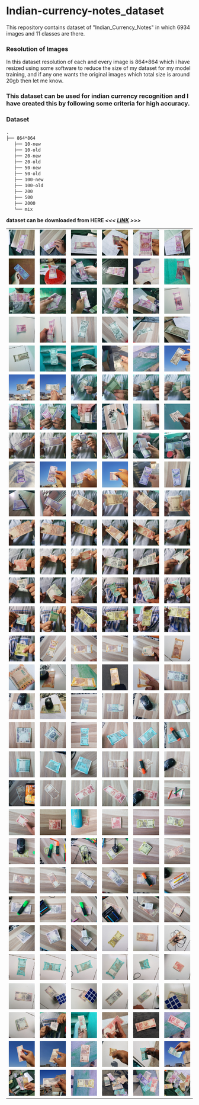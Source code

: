 # Indian-currency-notes_dataset
This repository contains dataset of "Indian_Currency_Notes" in which 6934 images and 11 classes are there.


### Resolution of Images
  In this dataset resolution of each and every image is 864*864 which i have resized using some software to reduce the size of my dataset for my model training, and if any one wants the original images which total size is around 20gb then let me know.
  
### This dataset can be used for indian currency recognition and I have created this by following some criteria for high accuracy.
 
 ### Dataset   
    .
    ├── 864*864                   
       ├── 10-new                 
       ├── 10-old                 
       ├── 20-new                 
       ├── 20-old                 
       ├── 50-new
       ├── 50-old
       ├── 100-new
       ├── 100-old
       ├── 200
       ├── 500
       ├── 2000
       └── mix
       
       
**dataset can be downloaded from HERE	_<<< <a href="https://drive.google.com/file/d/1s10mPfgmuRb9x8H1trKsP-u9KSwgGq6u/view?usp=sharing">LINK</a>  >>>_**

<table>

<tr>

<td>
<img src="https://github.com/Jaydeep-Chaudhary/Indian-currency-notes_dataset/blob/master/Samples/1.jpg" alt="currency" />
</td>
<td>
<img src="https://github.com/Jaydeep-Chaudhary/Indian-currency-notes_dataset/blob/master/Samples/2.jpg" alt="currency" />
</td>
<td>
<img src="https://github.com/Jaydeep-Chaudhary/Indian-currency-notes_dataset/blob/master/Samples/3.jpg" alt="currency" />
</td>
<td>
<img src="https://github.com/Jaydeep-Chaudhary/Indian-currency-notes_dataset/blob/master/Samples/4.jpg" alt="currency" />
</td>
<td>
<img src="https://github.com/Jaydeep-Chaudhary/Indian-currency-notes_dataset/blob/master/Samples/5.jpg" alt="currency" />
</td>
<td>
<img src="https://github.com/Jaydeep-Chaudhary/Indian-currency-notes_dataset/blob/master/Samples/6.jpg" alt="currency" />
</td>
</tr>

<tr>
<td>
<img src="https://github.com/Jaydeep-Chaudhary/Indian-currency-notes_dataset/blob/master/Samples/7.jpg" alt="currency" />
</td>
<td>
<img src="https://github.com/Jaydeep-Chaudhary/Indian-currency-notes_dataset/blob/master/Samples/8.jpg" alt="currency" />
</td>
<td>
<img src="https://github.com/Jaydeep-Chaudhary/Indian-currency-notes_dataset/blob/master/Samples/9.jpg" alt="currency" />
</td>
<td>
<img src="https://github.com/Jaydeep-Chaudhary/Indian-currency-notes_dataset/blob/master/Samples/10.jpg" alt="currency" />
</td>
<td>
<img src="https://github.com/Jaydeep-Chaudhary/Indian-currency-notes_dataset/blob/master/Samples/11.jpg" alt="currency" />
</td>
<td>
<img src="https://github.com/Jaydeep-Chaudhary/Indian-currency-notes_dataset/blob/master/Samples/12.jpg" alt="currency" />
</td>
</tr>

<tr>
<td>
<img src="https://github.com/Jaydeep-Chaudhary/Indian-currency-notes_dataset/blob/master/Samples/13.jpg" alt="currency" />
</td>
<td>
<img src="https://github.com/Jaydeep-Chaudhary/Indian-currency-notes_dataset/blob/master/Samples/14.jpg" alt="currency" />
</td>
<td>
<img src="https://github.com/Jaydeep-Chaudhary/Indian-currency-notes_dataset/blob/master/Samples/15.jpg" alt="currency" />
</td>
<td>
<img src="https://github.com/Jaydeep-Chaudhary/Indian-currency-notes_dataset/blob/master/Samples/16.jpg" alt="currency" />
</td>
<td>
<img src="https://github.com/Jaydeep-Chaudhary/Indian-currency-notes_dataset/blob/master/Samples/17.jpg" alt="currency" />
</td>
<td>
<img src="https://github.com/Jaydeep-Chaudhary/Indian-currency-notes_dataset/blob/master/Samples/18.jpg" alt="currency" />
</td>
</tr>

<tr>
<td>
<img src="https://github.com/Jaydeep-Chaudhary/Indian-currency-notes_dataset/blob/master/Samples/19.jpg" alt="currency" />
</td>
<td>
<img src="https://github.com/Jaydeep-Chaudhary/Indian-currency-notes_dataset/blob/master/Samples/20.jpg" alt="currency" />
</td>
<td>
<img src="https://github.com/Jaydeep-Chaudhary/Indian-currency-notes_dataset/blob/master/Samples/21.jpg" alt="currency" />
</td>
<td>
<img src="https://github.com/Jaydeep-Chaudhary/Indian-currency-notes_dataset/blob/master/Samples/22.jpg" alt="currency" />
</td>
<td>
<img src="https://github.com/Jaydeep-Chaudhary/Indian-currency-notes_dataset/blob/master/Samples/23.jpg" alt="currency" />
</td>
<td>
<img src="https://github.com/Jaydeep-Chaudhary/Indian-currency-notes_dataset/blob/master/Samples/24.jpg" alt="currency" />
</td>
</tr>

<tr>
<td>
<img src="https://github.com/Jaydeep-Chaudhary/Indian-currency-notes_dataset/blob/master/Samples/25.jpg" alt="currency" />
</td>
<td>
<img src="https://github.com/Jaydeep-Chaudhary/Indian-currency-notes_dataset/blob/master/Samples/26.jpg" alt="currency" />
</td>
<td>
<img src="https://github.com/Jaydeep-Chaudhary/Indian-currency-notes_dataset/blob/master/Samples/27.jpg" alt="currency" />
</td>
<td>
<img src="https://github.com/Jaydeep-Chaudhary/Indian-currency-notes_dataset/blob/master/Samples/28.jpg" alt="currency" />
</td>
<td>
<img src="https://github.com/Jaydeep-Chaudhary/Indian-currency-notes_dataset/blob/master/Samples/29.jpg" alt="currency" />
</td>
<td>
<img src="https://github.com/Jaydeep-Chaudhary/Indian-currency-notes_dataset/blob/master/Samples/30.jpg" alt="currency" />
</td>
</tr>

<tr>
<td>
<img src="https://github.com/Jaydeep-Chaudhary/Indian-currency-notes_dataset/blob/master/Samples/31.jpg" alt="currency" />
</td>
<td>
<img src="https://github.com/Jaydeep-Chaudhary/Indian-currency-notes_dataset/blob/master/Samples/32.jpg" alt="currency" />
</td>
<td>
<img src="https://github.com/Jaydeep-Chaudhary/Indian-currency-notes_dataset/blob/master/Samples/33.jpg" alt="currency" />
</td>
<td>
<img src="https://github.com/Jaydeep-Chaudhary/Indian-currency-notes_dataset/blob/master/Samples/34.jpg" alt="currency" />
</td>
<td>
<img src="https://github.com/Jaydeep-Chaudhary/Indian-currency-notes_dataset/blob/master/Samples/35.jpg" alt="currency" />
</td>
<td>
<img src="https://github.com/Jaydeep-Chaudhary/Indian-currency-notes_dataset/blob/master/Samples/36.jpg" alt="currency" />
</td>
</tr>

<tr>
<td>
<img src="https://github.com/Jaydeep-Chaudhary/Indian-currency-notes_dataset/blob/master/Samples/37.jpg" alt="currency" />
</td>
<td>
<img src="https://github.com/Jaydeep-Chaudhary/Indian-currency-notes_dataset/blob/master/Samples/38.jpg" alt="currency" />
</td>
<td>
<img src="https://github.com/Jaydeep-Chaudhary/Indian-currency-notes_dataset/blob/master/Samples/39.jpg" alt="currency" />
</td>
<td>
<img src="https://github.com/Jaydeep-Chaudhary/Indian-currency-notes_dataset/blob/master/Samples/40.jpg" alt="currency" />
</td>
<td>
<img src="https://github.com/Jaydeep-Chaudhary/Indian-currency-notes_dataset/blob/master/Samples/41.jpg" alt="currency" />
</td>
<td>
<img src="https://github.com/Jaydeep-Chaudhary/Indian-currency-notes_dataset/blob/master/Samples/42.jpg" alt="currency" />
</td>
</tr>

<tr>
<td>
<img src="https://github.com/Jaydeep-Chaudhary/Indian-currency-notes_dataset/blob/master/Samples/43.jpg" alt="currency" />
</td>
<td>
<img src="https://github.com/Jaydeep-Chaudhary/Indian-currency-notes_dataset/blob/master/Samples/44.jpg" alt="currency" />
</td>
<td>
<img src="https://github.com/Jaydeep-Chaudhary/Indian-currency-notes_dataset/blob/master/Samples/45.jpg" alt="currency" />
</td>
<td>
<img src="https://github.com/Jaydeep-Chaudhary/Indian-currency-notes_dataset/blob/master/Samples/46.jpg" alt="currency" />
</td>
<td>
<img src="https://github.com/Jaydeep-Chaudhary/Indian-currency-notes_dataset/blob/master/Samples/47.jpg" alt="currency" />
</td>
<td>
<img src="https://github.com/Jaydeep-Chaudhary/Indian-currency-notes_dataset/blob/master/Samples/48.jpg" alt="currency" />
</td>
</tr>

<tr>
<td>
<img src="https://github.com/Jaydeep-Chaudhary/Indian-currency-notes_dataset/blob/master/Samples/49.jpg" alt="currency" />
</td>
<td>
<img src="https://github.com/Jaydeep-Chaudhary/Indian-currency-notes_dataset/blob/master/Samples/50.jpg" alt="currency" />
</td>
<td>
<img src="https://github.com/Jaydeep-Chaudhary/Indian-currency-notes_dataset/blob/master/Samples/51.jpg" alt="currency" />
</td>
<td>
<img src="https://github.com/Jaydeep-Chaudhary/Indian-currency-notes_dataset/blob/master/Samples/52.jpg" alt="currency" />
</td>
<td>
<img src="https://github.com/Jaydeep-Chaudhary/Indian-currency-notes_dataset/blob/master/Samples/53.jpg" alt="currency" />
</td>
<td>
<img src="https://github.com/Jaydeep-Chaudhary/Indian-currency-notes_dataset/blob/master/Samples/54.jpg" alt="currency" />
</td>
</tr>

<tr>
<td>
<img src="https://github.com/Jaydeep-Chaudhary/Indian-currency-notes_dataset/blob/master/Samples/55.jpg" alt="currency" />
</td>
<td>
<img src="https://github.com/Jaydeep-Chaudhary/Indian-currency-notes_dataset/blob/master/Samples/56.jpg" alt="currency" />
</td>
<td>
<img src="https://github.com/Jaydeep-Chaudhary/Indian-currency-notes_dataset/blob/master/Samples/57.jpg" alt="currency" />
</td>
<td>
<img src="https://github.com/Jaydeep-Chaudhary/Indian-currency-notes_dataset/blob/master/Samples/58.jpg" alt="currency" />
</td>
<td>
<img src="https://github.com/Jaydeep-Chaudhary/Indian-currency-notes_dataset/blob/master/Samples/59.jpg" alt="currency" />
</td>
<td>
<img src="https://github.com/Jaydeep-Chaudhary/Indian-currency-notes_dataset/blob/master/Samples/60.jpg" alt="currency" />
</td>
</tr>

<tr>
<td>
<img src="https://github.com/Jaydeep-Chaudhary/Indian-currency-notes_dataset/blob/master/Samples/61.jpg" alt="currency" />
</td>
<td>
<img src="https://github.com/Jaydeep-Chaudhary/Indian-currency-notes_dataset/blob/master/Samples/62.jpg" alt="currency" />
</td>
<td>
<img src="https://github.com/Jaydeep-Chaudhary/Indian-currency-notes_dataset/blob/master/Samples/63.jpg" alt="currency" />
</td>
<td>
<img src="https://github.com/Jaydeep-Chaudhary/Indian-currency-notes_dataset/blob/master/Samples/64.jpg" alt="currency" />
</td>
<td>
<img src="https://github.com/Jaydeep-Chaudhary/Indian-currency-notes_dataset/blob/master/Samples/65.jpg" alt="currency" />
</td>
<td>
<img src="https://github.com/Jaydeep-Chaudhary/Indian-currency-notes_dataset/blob/master/Samples/66.jpg" alt="currency" />
</td>
</tr>

<tr>
<td>
<img src="https://github.com/Jaydeep-Chaudhary/Indian-currency-notes_dataset/blob/master/Samples/67.jpg" alt="currency" />
</td>
<td>
<img src="https://github.com/Jaydeep-Chaudhary/Indian-currency-notes_dataset/blob/master/Samples/68.jpg" alt="currency" />
</td>
<td>
<img src="https://github.com/Jaydeep-Chaudhary/Indian-currency-notes_dataset/blob/master/Samples/69.jpg" alt="currency" />
</td>
<td>
<img src="https://github.com/Jaydeep-Chaudhary/Indian-currency-notes_dataset/blob/master/Samples/70.jpg" alt="currency" />
</td>
<td>
<img src="https://github.com/Jaydeep-Chaudhary/Indian-currency-notes_dataset/blob/master/Samples/71.jpg" alt="currency" />
</td>
<td>
<img src="https://github.com/Jaydeep-Chaudhary/Indian-currency-notes_dataset/blob/master/Samples/72.jpg" alt="currency" />
</td>
</tr>

<tr>
<td>
<img src="https://github.com/Jaydeep-Chaudhary/Indian-currency-notes_dataset/blob/master/Samples/73.jpg" alt="currency" />
</td>
<td>
<img src="https://github.com/Jaydeep-Chaudhary/Indian-currency-notes_dataset/blob/master/Samples/74.jpg" alt="currency" />
</td>
<td>
<img src="https://github.com/Jaydeep-Chaudhary/Indian-currency-notes_dataset/blob/master/Samples/75.jpg" alt="currency" />
</td>
<td>
<img src="https://github.com/Jaydeep-Chaudhary/Indian-currency-notes_dataset/blob/master/Samples/76.jpg" alt="currency" />
</td>
<td>
<img src="https://github.com/Jaydeep-Chaudhary/Indian-currency-notes_dataset/blob/master/Samples/77.jpg" alt="currency" />
</td>
<td>
<img src="https://github.com/Jaydeep-Chaudhary/Indian-currency-notes_dataset/blob/master/Samples/78.jpg" alt="currency" />
</td>
</tr>

<tr>
<td>
<img src="https://github.com/Jaydeep-Chaudhary/Indian-currency-notes_dataset/blob/master/Samples/79.jpg" alt="currency" />
</td>
<td>
<img src="https://github.com/Jaydeep-Chaudhary/Indian-currency-notes_dataset/blob/master/Samples/80.jpg" alt="currency" />
</td>
<td>
<img src="https://github.com/Jaydeep-Chaudhary/Indian-currency-notes_dataset/blob/master/Samples/81.jpg" alt="currency" />
</td>
<td>
<img src="https://github.com/Jaydeep-Chaudhary/Indian-currency-notes_dataset/blob/master/Samples/82.jpg" alt="currency" />
</td>
<td>
<img src="https://github.com/Jaydeep-Chaudhary/Indian-currency-notes_dataset/blob/master/Samples/83.jpg" alt="currency" />
</td>
<td>
<img src="https://github.com/Jaydeep-Chaudhary/Indian-currency-notes_dataset/blob/master/Samples/84.jpg" alt="currency" />
</td>
</tr>

<tr>
<td>
<img src="https://github.com/Jaydeep-Chaudhary/Indian-currency-notes_dataset/blob/master/Samples/85.jpg" alt="currency" />
</td>
<td>
<img src="https://github.com/Jaydeep-Chaudhary/Indian-currency-notes_dataset/blob/master/Samples/86.jpg" alt="currency" />
</td>
<td>
<img src="https://github.com/Jaydeep-Chaudhary/Indian-currency-notes_dataset/blob/master/Samples/87.jpg" alt="currency" />
</td>
<td>
<img src="https://github.com/Jaydeep-Chaudhary/Indian-currency-notes_dataset/blob/master/Samples/88.jpg" alt="currency" />
</td>
<td>
<img src="https://github.com/Jaydeep-Chaudhary/Indian-currency-notes_dataset/blob/master/Samples/89.jpg" alt="currency" />
</td>
<td>
<img src="https://github.com/Jaydeep-Chaudhary/Indian-currency-notes_dataset/blob/master/Samples/90.jpg" alt="currency" />
</td>
</tr>

<tr>
<td>
<img src="https://github.com/Jaydeep-Chaudhary/Indian-currency-notes_dataset/blob/master/Samples/91.jpg" alt="currency" />
</td>
<td>
<img src="https://github.com/Jaydeep-Chaudhary/Indian-currency-notes_dataset/blob/master/Samples/92.jpg" alt="currency" />
</td>
<td>
<img src="https://github.com/Jaydeep-Chaudhary/Indian-currency-notes_dataset/blob/master/Samples/93.jpg" alt="currency" />
</td>
<td>
<img src="https://github.com/Jaydeep-Chaudhary/Indian-currency-notes_dataset/blob/master/Samples/94.jpg" alt="currency" />
</td>
<td>
<img src="https://github.com/Jaydeep-Chaudhary/Indian-currency-notes_dataset/blob/master/Samples/95.jpg" alt="currency" />
</td>
<td>
<img src="https://github.com/Jaydeep-Chaudhary/Indian-currency-notes_dataset/blob/master/Samples/96.jpg" alt="currency" />
</td>
</tr>

<tr>
<td>
<img src="https://github.com/Jaydeep-Chaudhary/Indian-currency-notes_dataset/blob/master/Samples/97.jpg" alt="currency" />
</td>
<td>
<img src="https://github.com/Jaydeep-Chaudhary/Indian-currency-notes_dataset/blob/master/Samples/98.jpg" alt="currency" />
</td>
<td>
<img src="https://github.com/Jaydeep-Chaudhary/Indian-currency-notes_dataset/blob/master/Samples/99.jpg" alt="currency" />
</td>
<td>
<img src="https://github.com/Jaydeep-Chaudhary/Indian-currency-notes_dataset/blob/master/Samples/100.jpg" alt="currency" />
</td>
<td>
<img src="https://github.com/Jaydeep-Chaudhary/Indian-currency-notes_dataset/blob/master/Samples/101.jpg" alt="currency" />
</td>
<td>
<img src="https://github.com/Jaydeep-Chaudhary/Indian-currency-notes_dataset/blob/master/Samples/102.jpg" alt="currency" />
</td>
</tr>

<tr>
<td>
<img src="https://github.com/Jaydeep-Chaudhary/Indian-currency-notes_dataset/blob/master/Samples/103.jpg" alt="currency" />
</td>
<td>
<img src="https://github.com/Jaydeep-Chaudhary/Indian-currency-notes_dataset/blob/master/Samples/104.jpg" alt="currency" />
</td>
<td>
<img src="https://github.com/Jaydeep-Chaudhary/Indian-currency-notes_dataset/blob/master/Samples/105.jpg" alt="currency" />
</td>
<td>
<img src="https://github.com/Jaydeep-Chaudhary/Indian-currency-notes_dataset/blob/master/Samples/106.jpg" alt="currency" />
</td>
<td>
<img src="https://github.com/Jaydeep-Chaudhary/Indian-currency-notes_dataset/blob/master/Samples/107.jpg" alt="currency" />
</td>
<td>
<img src="https://github.com/Jaydeep-Chaudhary/Indian-currency-notes_dataset/blob/master/Samples/108.jpg" alt="currency" />
</td>
</tr>

<tr>
<td>
<img src="https://github.com/Jaydeep-Chaudhary/Indian-currency-notes_dataset/blob/master/Samples/109.jpg" alt="currency" />
</td>
<td>
<img src="https://github.com/Jaydeep-Chaudhary/Indian-currency-notes_dataset/blob/master/Samples/110.jpg" alt="currency" />
</td>
<td>
<img src="https://github.com/Jaydeep-Chaudhary/Indian-currency-notes_dataset/blob/master/Samples/111.jpg" alt="currency" />
</td>
<td>
<img src="https://github.com/Jaydeep-Chaudhary/Indian-currency-notes_dataset/blob/master/Samples/112.jpg" alt="currency" />
</td>
<td>
<img src="https://github.com/Jaydeep-Chaudhary/Indian-currency-notes_dataset/blob/master/Samples/113.jpg" alt="currency" />
</td>
<td>
<img src="https://github.com/Jaydeep-Chaudhary/Indian-currency-notes_dataset/blob/master/Samples/114.jpg" alt="currency" />
</td>
</tr>

<tr>
<td>
<img src="https://github.com/Jaydeep-Chaudhary/Indian-currency-notes_dataset/blob/master/Samples/115.jpg" alt="currency" />
</td>
<td>
<img src="https://github.com/Jaydeep-Chaudhary/Indian-currency-notes_dataset/blob/master/Samples/116.jpg" alt="currency" />
</td>
<td>
<img src="https://github.com/Jaydeep-Chaudhary/Indian-currency-notes_dataset/blob/master/Samples/117.jpg" alt="currency" />
</td>
<td>
<img src="https://github.com/Jaydeep-Chaudhary/Indian-currency-notes_dataset/blob/master/Samples/118.jpg" alt="currency" />
</td>
<td>
<img src="https://github.com/Jaydeep-Chaudhary/Indian-currency-notes_dataset/blob/master/Samples/119.jpg" alt="currency" />
</td>
<td>
<img src="https://github.com/Jaydeep-Chaudhary/Indian-currency-notes_dataset/blob/master/Samples/120.jpg" alt="currency" />
</td>
</tr>

<tr>
<td>
<img src="https://github.com/Jaydeep-Chaudhary/Indian-currency-notes_dataset/blob/master/Samples/121.jpg" alt="currency" />
</td>
<td>
<img src="https://github.com/Jaydeep-Chaudhary/Indian-currency-notes_dataset/blob/master/Samples/122.jpg" alt="currency" />
</td>
<td>
<img src="https://github.com/Jaydeep-Chaudhary/Indian-currency-notes_dataset/blob/master/Samples/123.jpg" alt="currency" />
</td>
<td>
<img src="https://github.com/Jaydeep-Chaudhary/Indian-currency-notes_dataset/blob/master/Samples/124.jpg" alt="currency" />
</td>
<td>
<img src="https://github.com/Jaydeep-Chaudhary/Indian-currency-notes_dataset/blob/master/Samples/125.jpg" alt="currency" />
</td>
<td>
<img src="https://github.com/Jaydeep-Chaudhary/Indian-currency-notes_dataset/blob/master/Samples/126.jpg" alt="currency" />
</td>
</tr>

<tr>
<td>
<img src="https://github.com/Jaydeep-Chaudhary/Indian-currency-notes_dataset/blob/master/Samples/127.jpg" alt="currency" />
</td>
<td>
<img src="https://github.com/Jaydeep-Chaudhary/Indian-currency-notes_dataset/blob/master/Samples/128.jpg" alt="currency" />
</td>
<td>
<img src="https://github.com/Jaydeep-Chaudhary/Indian-currency-notes_dataset/blob/master/Samples/129.jpg" alt="currency" />
</td>
<td>
<img src="https://github.com/Jaydeep-Chaudhary/Indian-currency-notes_dataset/blob/master/Samples/130.jpg" alt="currency" />
</td>
<td>
<img src="https://github.com/Jaydeep-Chaudhary/Indian-currency-notes_dataset/blob/master/Samples/131.jpg" alt="currency" />
</td>
<td>
<img src="https://github.com/Jaydeep-Chaudhary/Indian-currency-notes_dataset/blob/master/Samples/132.jpg" alt="currency" />
</td>
</tr>

<tr>
<td>
<img src="https://github.com/Jaydeep-Chaudhary/Indian-currency-notes_dataset/blob/master/Samples/133.jpg" alt="currency" />
</td>
<td>
<img src="https://github.com/Jaydeep-Chaudhary/Indian-currency-notes_dataset/blob/master/Samples/134.jpg" alt="currency" />
</td>
<td>
<img src="https://github.com/Jaydeep-Chaudhary/Indian-currency-notes_dataset/blob/master/Samples/135.jpg" alt="currency" />
</td>
<td>
<img src="https://github.com/Jaydeep-Chaudhary/Indian-currency-notes_dataset/blob/master/Samples/136.jpg" alt="currency" />
</td>
<td>
<img src="https://github.com/Jaydeep-Chaudhary/Indian-currency-notes_dataset/blob/master/Samples/137.jpg" alt="currency" />
</td>
<td>
<img src="https://github.com/Jaydeep-Chaudhary/Indian-currency-notes_dataset/blob/master/Samples/138.jpg" alt="currency" />
</td>
</tr>

<tr>
<td>
<img src="https://github.com/Jaydeep-Chaudhary/Indian-currency-notes_dataset/blob/master/Samples/139.jpg" alt="currency" />
</td>
<td>
<img src="https://github.com/Jaydeep-Chaudhary/Indian-currency-notes_dataset/blob/master/Samples/140.jpg" alt="currency" />
</td>
<td>
<img src="https://github.com/Jaydeep-Chaudhary/Indian-currency-notes_dataset/blob/master/Samples/141.jpg" alt="currency" />
</td>
<td>
<img src="https://github.com/Jaydeep-Chaudhary/Indian-currency-notes_dataset/blob/master/Samples/142.jpg" alt="currency" />
</td>
<td>
<img src="https://github.com/Jaydeep-Chaudhary/Indian-currency-notes_dataset/blob/master/Samples/143.jpg" alt="currency" />
</td>
<td>
<img src="https://github.com/Jaydeep-Chaudhary/Indian-currency-notes_dataset/blob/master/Samples/144.jpg" alt="currency" />
</td>
</tr>

<tr>
<td>
<img src="https://github.com/Jaydeep-Chaudhary/Indian-currency-notes_dataset/blob/master/Samples/145.jpg" alt="currency" />
</td>
<td>
<img src="https://github.com/Jaydeep-Chaudhary/Indian-currency-notes_dataset/blob/master/Samples/146.jpg" alt="currency" />
</td>
<td>
<img src="https://github.com/Jaydeep-Chaudhary/Indian-currency-notes_dataset/blob/master/Samples/147.jpg" alt="currency" />
</td>
<td>
<img src="https://github.com/Jaydeep-Chaudhary/Indian-currency-notes_dataset/blob/master/Samples/148.jpg" alt="currency" />
</td>
<td>
<img src="https://github.com/Jaydeep-Chaudhary/Indian-currency-notes_dataset/blob/master/Samples/149.jpg" alt="currency" />
</td>
<td>
<img src="https://github.com/Jaydeep-Chaudhary/Indian-currency-notes_dataset/blob/master/Samples/150.jpg" alt="currency" />
</td>
</tr>

<tr>
<td>
<img src="https://github.com/Jaydeep-Chaudhary/Indian-currency-notes_dataset/blob/master/Samples/151.jpg" alt="currency" />
</td>
<td>
<img src="https://github.com/Jaydeep-Chaudhary/Indian-currency-notes_dataset/blob/master/Samples/152.jpg" alt="currency" />
</td>
<td>
<img src="https://github.com/Jaydeep-Chaudhary/Indian-currency-notes_dataset/blob/master/Samples/153.jpg" alt="currency" />
</td>
<td>
<img src="https://github.com/Jaydeep-Chaudhary/Indian-currency-notes_dataset/blob/master/Samples/154.jpg" alt="currency" />
</td>
<td>
<img src="https://github.com/Jaydeep-Chaudhary/Indian-currency-notes_dataset/blob/master/Samples/155.jpg" alt="currency" />
</td>
<td>
<img src="https://github.com/Jaydeep-Chaudhary/Indian-currency-notes_dataset/blob/master/Samples/156.jpg" alt="currency" />
</td>
</tr>

<tr>
<td>
<img src="https://github.com/Jaydeep-Chaudhary/Indian-currency-notes_dataset/blob/master/Samples/157.jpg" alt="currency" />
</td>
<td>
<img src="https://github.com/Jaydeep-Chaudhary/Indian-currency-notes_dataset/blob/master/Samples/158.jpg" alt="currency" />
</td>
<td>
<img src="https://github.com/Jaydeep-Chaudhary/Indian-currency-notes_dataset/blob/master/Samples/159.jpg" alt="currency" />
</td>
<td>
<img src="https://github.com/Jaydeep-Chaudhary/Indian-currency-notes_dataset/blob/master/Samples/160.jpg" alt="currency" />
</td>
<td>
<img src="https://github.com/Jaydeep-Chaudhary/Indian-currency-notes_dataset/blob/master/Samples/161.jpg" alt="currency" />
</td>
<td>
<img src="https://github.com/Jaydeep-Chaudhary/Indian-currency-notes_dataset/blob/master/Samples/162.jpg" alt="currency" />
</td>
</tr>

<tr>
<td>
<img src="https://github.com/Jaydeep-Chaudhary/Indian-currency-notes_dataset/blob/master/Samples/163.jpg" alt="currency" />
</td>
<td>
<img src="https://github.com/Jaydeep-Chaudhary/Indian-currency-notes_dataset/blob/master/Samples/164.jpg" alt="currency" />
</td>
<td>
<img src="https://github.com/Jaydeep-Chaudhary/Indian-currency-notes_dataset/blob/master/Samples/165.jpg" alt="currency" />
</td>
<td>
<img src="https://github.com/Jaydeep-Chaudhary/Indian-currency-notes_dataset/blob/master/Samples/166.jpg" alt="currency" />
</td>
<td>
<img src="https://github.com/Jaydeep-Chaudhary/Indian-currency-notes_dataset/blob/master/Samples/167.jpg" alt="currency" />
</td>
<td>
<img src="https://github.com/Jaydeep-Chaudhary/Indian-currency-notes_dataset/blob/master/Samples/168.jpg" alt="currency" />
</td>
</tr>

<tr>
<td>
<img src="https://github.com/Jaydeep-Chaudhary/Indian-currency-notes_dataset/blob/master/Samples/169.jpg" alt="currency" />
</td>
<td>
<img src="https://github.com/Jaydeep-Chaudhary/Indian-currency-notes_dataset/blob/master/Samples/170.jpg" alt="currency" />
</td>
<td>
<img src="https://github.com/Jaydeep-Chaudhary/Indian-currency-notes_dataset/blob/master/Samples/171.jpg" alt="currency" />
</td>
<td>
<img src="https://github.com/Jaydeep-Chaudhary/Indian-currency-notes_dataset/blob/master/Samples/172.jpg" alt="currency" />
</td>
<td>
<img src="https://github.com/Jaydeep-Chaudhary/Indian-currency-notes_dataset/blob/master/Samples/173.jpg" alt="currency" />
</td>
<td>
<img src="https://github.com/Jaydeep-Chaudhary/Indian-currency-notes_dataset/blob/master/Samples/174.jpg" alt="currency" />
</td>
</tr>

<tr>
<td>
<img src="https://github.com/Jaydeep-Chaudhary/Indian-currency-notes_dataset/blob/master/Samples/200.jpg" alt="currency" />
</td>
<td>
<img src="https://github.com/Jaydeep-Chaudhary/Indian-currency-notes_dataset/blob/master/Samples/194.jpg" alt="currency" />
</td>
<td>
<img src="https://github.com/Jaydeep-Chaudhary/Indian-currency-notes_dataset/blob/master/Samples/180.jpg" alt="currency" />
</td>
<td>
<img src="https://github.com/Jaydeep-Chaudhary/Indian-currency-notes_dataset/blob/master/Samples/202.jpg" alt="currency" />
</td>
<td>
<img src="https://github.com/Jaydeep-Chaudhary/Indian-currency-notes_dataset/blob/master/Samples/204.jpg" alt="currency" />
</td>
<td>
<img src="https://github.com/Jaydeep-Chaudhary/Indian-currency-notes_dataset/blob/master/Samples/198.jpg" alt="currency" />
</td>
</tr>

</table>

